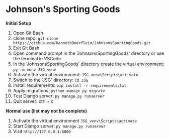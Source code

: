 # Johnson's Sporting Goods

**Initial Setup**
1. Open Git Bash
2. clone repo: `git clone https://github.com/KennethDoerflein/JohnsonsSportingGoods.git`
3. Exit Git Bash
4. Open command prompt in the 'JohnsonsSportingGoods' directory or use the terminal in VSCode
5. In the 'JohnsonsSportingGoods' directory create the virtual environment: `py -m venv JSG_venv`
6. Activate the virtual environment: `JSG_venv\Scripts\activate`
7. Switch to the 'JSG' directory: `cd JSG`
8. Install requirements: `pip install -r requirements.txt`
9. Apply migrations: `python manage.py migrate`
10. Test Django server: `py manage.py runserver`
11. Quit server: ctrl + c

**Normal use (list may not be complete)**
1. Activate the virtual environment `JSG_venv\Scripts\activate`
2. Start Django server: `py manage.py runserver`
3. Visit `http://127.0.0.1:8000`
